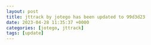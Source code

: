 ```yaml
---
layout: post
title: jttrack by jotego has been updated to 99d3d23
date: 2023-04-28 11:35:37 +0000
categories: [jotego, jttrack]
tags: [update]
---
```


